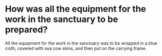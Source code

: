 # How was all the equipment for the work in the sanctuary to be prepared?

All the equipment for the work in the sanctuary was to be wrapped in a blue cloth, covered with sea cow skins, and then put on the carrying frame.
